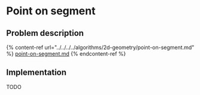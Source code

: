 # Point on segment

## Problem description

{% content-ref url="../../../../algorithms/2d-geometry/point-on-segment.md" %}
[point-on-segment.md](../../../../algorithms/2d-geometry/point-on-segment.md)
{% endcontent-ref %}

## Implementation

TODO
